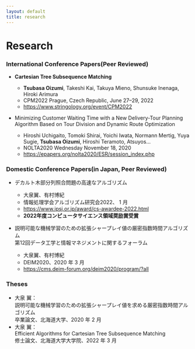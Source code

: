```yaml
---
layout: default
title: research
---
```


# Research

### International Conference Papers(Peer Reviewed)

- <strong>Cartesian Tree Subsequence Matching</strong>
  - <strong>Tsubasa Oizumi</strong>, Takeshi Kai, Takuya Mieno, Shunsuke Inenaga, Hiroki Arimura
  - CPM2022 Prague, Czech Republic, June 27–29, 2022
  - https://www.stringology.org/event/CPM2022

- Minimizing Customer Waiting Time with a New Delivery-Tour Planning Algorithm Based on Tour Division and Dynamic Route Optimization
  - Hiroshi Uchigaito, Tomoki Shirai, Yoichi Iwata, Normann Mertig, Yuya Sugie, <strong>Tsubasa Oizumi</strong>, Hiroshi Teramoto, Atsuyos...
  - NOLTA2020 Wednesday November 18, 2020
  - https://epapers.org/nolta2020/ESR/session_index.php

### Domestic Conference Papers(in Japan, Peer Reviewed)

- デカルト木部分列照合問題の高速なアルゴリズム
  - 大泉翼、有村博紀
  - 情報処理学会アルゴリズム研究会2022、 1 月
  - https://www.ipsj.or.jp/award/cs-awardee-2022.html
  - **2022年度コンピュータサイエンス領域奨励賞受賞**

- 説明可能な機械学習のための拡張シャープレイ値の厳密指数時間アルゴリズム<br>第12回データ工学と情報マネジメントに関するフォーラム
  - 大泉翼、有村博紀
  - DEIM2020、2020 年 3 月
  - https://cms.deim-forum.org/deim2020/program/?all


### Theses
- 大泉 翼：<br>説明可能な機械学習のための拡張シャープレイ値を求める厳密指数時間アルゴリズム<br>卒業論文、北海道大学、2020 年 2 月
- 大泉 翼：<br>Efficient Algorithms for Cartesian Tree Subsequence Matching<br>修士論文、北海道大学大学院、2022 年 3 月
